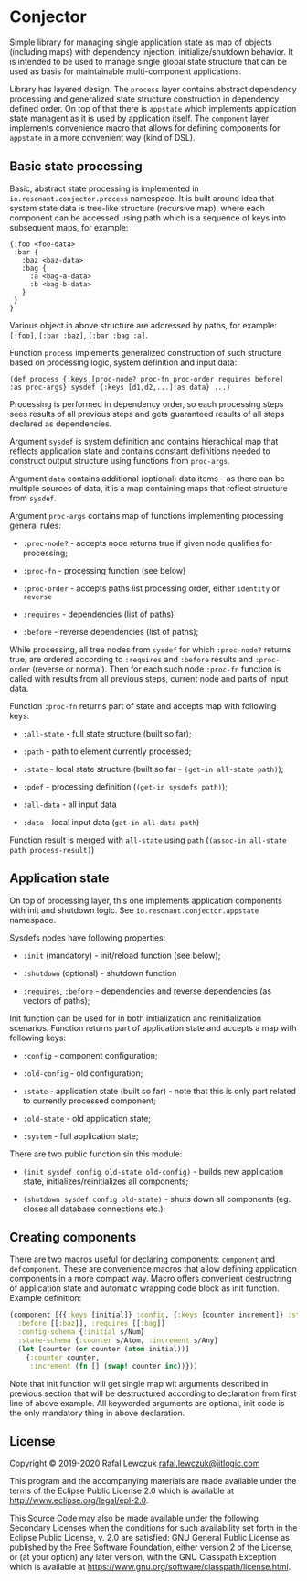# Conjector

Simple library for managing single application state as map of objects (including maps) with dependency injection,
initialize/shutdown behavior. It is intended to be used to manage single global state structure that can be used as
basis for maintainable multi-component applications. 

Library has layered design. The `process` layer contains abstract dependency processing and generalized state structure 
construction in dependency defined order. On top of that there is `appstate` which implements application state managent
as it is used by application itself. The `component` layer implements convenience macro that allows for defining 
components for `appstate` in a more convenient way (kind of DSL).


## Basic state processing

Basic, abstract state processing is implemented in `io.resonant.conjector.process` namespace. It is built around idea
that system state data is tree-like structure (recursive map), where each component can be accessed using path which
is a sequence of keys into subsequent maps, for example:

```
{:foo <foo-data>
 :bar {
   :baz <baz-data>
   :bag {
     :a <bag-a-data>
     :b <bag-b-data>
   }
 }
}
``` 

Various object in above structure are addressed by paths, for example: `[:foo]`, `[:bar :baz]`, `[:bar :bag :a]`.

Function `process` implements generalized construction of such structure based on processing logic, system definition 
and input data:

```
(def process {:keys [proc-node? proc-fn proc-order requires before] :as proc-args} sysdef {:keys [d1,d2,...]:as data} ...)
```

Processing is performed in dependency order, so each processing steps sees results of all previous steps and gets 
guaranteed results of all steps declared as dependencies.

Argument `sysdef` is system definition and contains hierachical map that reflects application state and contains
constant definitions needed to construct output structure using functions from `proc-args`. 

Argument `data` contains additional (optional) data items - as there can be multiple sources of data, it is a map
containing maps that reflect structure from `sysdef`.

Argument `proc-args` contains map of functions implementing processing general rules:

* `:proc-node?` - accepts node returns true if given node qualifies for processing;

* `:proc-fn` - processing function (see below)

* `:proc-order` - accepts paths list processing order, either `identity` or `reverse`

* `:requires` - dependencies (list of paths);

* `:before` - reverse dependencies (list of paths);

While processing, all tree nodes from `sysdef` for which `:proc-node?` returns true, are ordered according to `:requires`
and `:before` results and `:proc-order` (reverse or normal). Then for each such node `:proc-fn` function is called with 
results from all previous steps, current node and parts of input data.

Function `:proc-fn` returns part of state and accepts map with following keys:

* `:all-state` - full state structure (built so far);

* `:path` - path to element currently processed;

* `:state` - local state structure (built so far - `(get-in all-state path)`);

* `:pdef` - processing definition (`(get-in sysdefs path)`);

* `:all-data` - all input data

* `:data` - local input data (`get-in all-data path`)

Function result is merged with `all-state` using `path` (`(assoc-in all-state path process-result)`)

## Application state

On top of processing layer, this one implements application components with init and shutdown logic. 
See `io.resonant.conjector.appstate` namespace. 

Sysdefs nodes have following properties:

* `:init` (mandatory) - init/reload function (see below);

* `:shutdown` (optional) - shutdown function

* `:requires`, `:before` - dependencies and reverse dependencies (as vectors of paths);

Init function can be used for in both initialization and reinitialization scenarios. Function returns part of application
state and accepts a map with following keys:

* `:config` - component configuration;

* `:old-config` - old configuration;

* `:state` - application state (built so far) - note that this is only part related to currently processed component;

* `:old-state` - old application state;

* `:system` - full application state;

There are two public function sin this module:

* `(init sysdef config old-state old-config)` - builds new application state, initializes/reinitializes all components;

* `(shutdown sysdef config old-state)` - shuts down all components (eg. closes all database connections etc.);


## Creating components

There are two macros useful for declaring components: `component` and `defcomponent`. These are convenience macros
that allow defining application components in a more compact way. Macro offers convenient destructring of application
state and automatic wrapping code block as init function. Example definition:

```clojure
(component [{{:keys [initial]} :config, {:keys [counter increment]} :state}]
  :before [[:baz]], :requires [[:bag]]
  :config-schema {:initial s/Num}
  :state-schema {:counter s/Atom, :increment s/Any}
  (let [counter (or counter (atom initial))]
    {:counter counter,
     :increment (fn [] (swap! counter inc))}))
```

Note that init function will get single map wit arguments described in previous section that will be destructured according
to declaration from first line of above example. All keyworded arguments are optional, init code is the only mandatory 
thing in above declaration. 

## License

Copyright © 2019-2020 Rafal Lewczuk <rafal.lewczuk@jitlogic.com>

This program and the accompanying materials are made available under the
terms of the Eclipse Public License 2.0 which is available at
http://www.eclipse.org/legal/epl-2.0.

This Source Code may also be made available under the following Secondary
Licenses when the conditions for such availability set forth in the Eclipse
Public License, v. 2.0 are satisfied: GNU General Public License as published by
the Free Software Foundation, either version 2 of the License, or (at your
option) any later version, with the GNU Classpath Exception which is available
at https://www.gnu.org/software/classpath/license.html.
